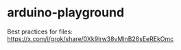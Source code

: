 # arduino-playground


Best practices for files:
https://x.com/i/grok/share/0Xk9lrw38vMlnB26sEeREkOmc
